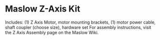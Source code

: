 # Maslow Z-Axis Kit

Includes:  (1) Z Axis Motor, motor mounting brackets, (1) motor power cable, shaft coupler (choose size), hardware set   For assembly instructions, visit the Z Axis Assembly page on the Maslow Wiki.
